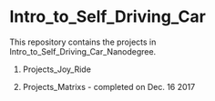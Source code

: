 # Intro_to_Self_Driving_Car
This repository contains the projects in Intro_to_Self_Driving_Car_Nanodegree.

1. Projects_Joy_Ride

2. Projects_Matrixs - completed on Dec. 16 2017
